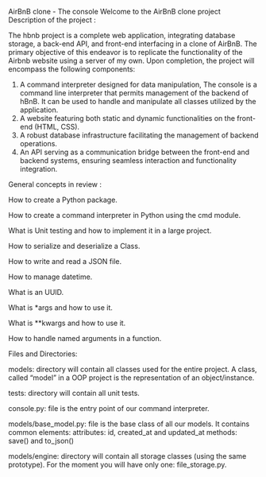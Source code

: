 AirBnB clone - The console
Welcome to the AirBnB clone project
Description of the project :

The hbnb project  is a complete web application, integrating database storage, a back-end API, and front-end interfacing in a clone of AirBnB. The primary objective of this endeavor is to replicate the functionality of the Airbnb website using a server of my own. Upon completion, the project will encompass the following components:

1. A command interpreter designed for data manipulation, The console is a command line interpreter that permits management of the backend of hBnB. It can be used to handle and manipulate all classes utilized by the application.
2. A website featuring both static and dynamic functionalities on the front-end (HTML, CSS).
3. A robust database infrastructure facilitating the management of backend operations.
4. An API serving as a communication bridge between the front-end and backend systems, ensuring seamless interaction and functionality integration.

General concepts in review : 

How to create a Python package.

How to create a command interpreter in Python using the cmd module.

What is Unit testing and how to implement it in a large project.

How to serialize and deserialize a Class.

How to write and read a JSON file.

How to manage datetime.

What is an UUID.

What is *args and how to use it.

What is **kwargs and how to use it.

How to handle named arguments in a function.

Files and Directories:

models: directory will contain all classes used for the entire project. A class, called “model” in a OOP project is the representation of an object/instance.

tests: directory will contain all unit tests.

console.py: file is the entry point of our command interpreter.

models/base_model.py: file is the base class of all our models. It contains common elements:
attributes: id, created_at and updated_at
methods: save() and to_json()

models/engine: directory will contain all storage classes (using the same prototype). For the moment you will have only one: file_storage.py.




